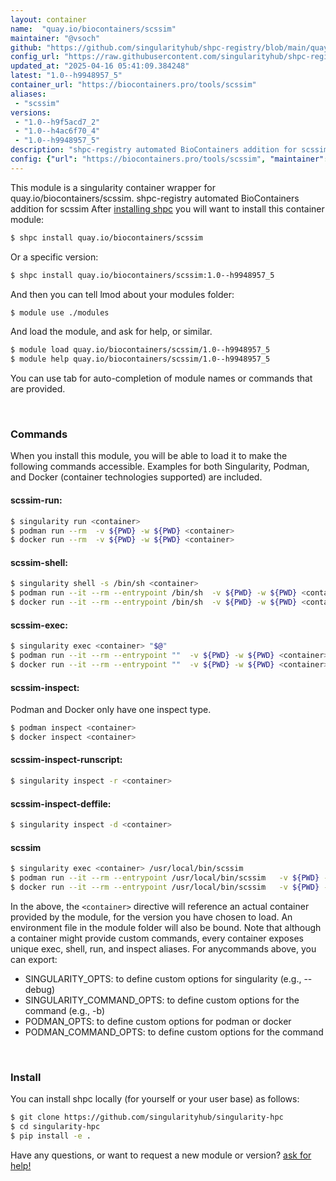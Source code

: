 ```yaml
---
layout: container
name:  "quay.io/biocontainers/scssim"
maintainer: "@vsoch"
github: "https://github.com/singularityhub/shpc-registry/blob/main/quay.io/biocontainers/scssim/container.yaml"
config_url: "https://raw.githubusercontent.com/singularityhub/shpc-registry/main/quay.io/biocontainers/scssim/container.yaml"
updated_at: "2025-04-16 05:41:09.384248"
latest: "1.0--h9948957_5"
container_url: "https://biocontainers.pro/tools/scssim"
aliases:
 - "scssim"
versions:
 - "1.0--h9f5acd7_2"
 - "1.0--h4ac6f70_4"
 - "1.0--h9948957_5"
description: "shpc-registry automated BioContainers addition for scssim"
config: {"url": "https://biocontainers.pro/tools/scssim", "maintainer": "@vsoch", "description": "shpc-registry automated BioContainers addition for scssim", "latest": {"1.0--h9948957_5": "sha256:5d0c06c84b2759ca99036b8059c5f7abc771beac3b53b983eab74f14c83bd4c6"}, "tags": {"1.0--h9f5acd7_2": "sha256:ff14c7240fbfdc8f92909dbd1c81fade8541da234a439c7e617fd6cd5b15ac3f", "1.0--h4ac6f70_4": "sha256:ae28eff2092279184943b9bbbf6640518410fecb89b09f0586735f79e1ae6c85", "1.0--h9948957_5": "sha256:5d0c06c84b2759ca99036b8059c5f7abc771beac3b53b983eab74f14c83bd4c6"}, "docker": "quay.io/biocontainers/scssim", "aliases": {"scssim": "/usr/local/bin/scssim"}}
---
```


This module is a singularity container wrapper for quay.io/biocontainers/scssim.
shpc-registry automated BioContainers addition for scssim
After [installing shpc](#install) you will want to install this container module:


```bash
$ shpc install quay.io/biocontainers/scssim
```

Or a specific version:

```bash
$ shpc install quay.io/biocontainers/scssim:1.0--h9948957_5
```

And then you can tell lmod about your modules folder:

```bash
$ module use ./modules
```

And load the module, and ask for help, or similar.

```bash
$ module load quay.io/biocontainers/scssim/1.0--h9948957_5
$ module help quay.io/biocontainers/scssim/1.0--h9948957_5
```

You can use tab for auto-completion of module names or commands that are provided.

<br>

### Commands

When you install this module, you will be able to load it to make the following commands accessible.
Examples for both Singularity, Podman, and Docker (container technologies supported) are included.

#### scssim-run:

```bash
$ singularity run <container>
$ podman run --rm  -v ${PWD} -w ${PWD} <container>
$ docker run --rm  -v ${PWD} -w ${PWD} <container>
```

#### scssim-shell:

```bash
$ singularity shell -s /bin/sh <container>
$ podman run --it --rm --entrypoint /bin/sh  -v ${PWD} -w ${PWD} <container>
$ docker run --it --rm --entrypoint /bin/sh  -v ${PWD} -w ${PWD} <container>
```

#### scssim-exec:

```bash
$ singularity exec <container> "$@"
$ podman run --it --rm --entrypoint ""  -v ${PWD} -w ${PWD} <container> "$@"
$ docker run --it --rm --entrypoint ""  -v ${PWD} -w ${PWD} <container> "$@"
```

#### scssim-inspect:

Podman and Docker only have one inspect type.

```bash
$ podman inspect <container>
$ docker inspect <container>
```

#### scssim-inspect-runscript:

```bash
$ singularity inspect -r <container>
```

#### scssim-inspect-deffile:

```bash
$ singularity inspect -d <container>
```


#### scssim

```bash
$ singularity exec <container> /usr/local/bin/scssim
$ podman run --it --rm --entrypoint /usr/local/bin/scssim   -v ${PWD} -w ${PWD} <container> -c " $@"
$ docker run --it --rm --entrypoint /usr/local/bin/scssim   -v ${PWD} -w ${PWD} <container> -c " $@"
```



In the above, the `<container>` directive will reference an actual container provided
by the module, for the version you have chosen to load. An environment file in the
module folder will also be bound. Note that although a container
might provide custom commands, every container exposes unique exec, shell, run, and
inspect aliases. For anycommands above, you can export:

 - SINGULARITY_OPTS: to define custom options for singularity (e.g., --debug)
 - SINGULARITY_COMMAND_OPTS: to define custom options for the command (e.g., -b)
 - PODMAN_OPTS: to define custom options for podman or docker
 - PODMAN_COMMAND_OPTS: to define custom options for the command

<br>

### Install

You can install shpc locally (for yourself or your user base) as follows:

```bash
$ git clone https://github.com/singularityhub/singularity-hpc
$ cd singularity-hpc
$ pip install -e .
```

Have any questions, or want to request a new module or version? [ask for help!](https://github.com/singularityhub/singularity-hpc/issues)